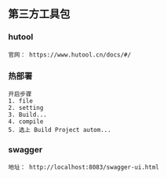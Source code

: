 ## 第三方工具包

### hutool

```uast
官网： https://www.hutool.cn/docs/#/
```

### 热部署

```uast
开启步骤
1. file
2. setting
3. Build...
4. compile
5. 选上 Build Project autom...
```


### swagger

```uast
地址： http://localhost:8083/swagger-ui.html
```
